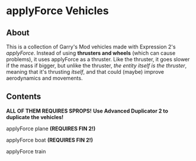 # applyForce Vehicles
About
--
This is a collection of Garry's Mod vehicles made with Expression 2's *applyForce*. Instead of using **thrusters and wheels** (which can cause problems), it uses applyForce as a thruster. Like the thruster, it goes slower if the mass if bigger, but unlike the thruster, *the entity itself is the thruster*, meaning that it's thrusting *itself*, and that could (maybe) improve aerodynamics and movements.

Contents
--
**ALL OF THEM REQUIRES SPROPS!**
**Use Advanced Duplicator 2 to duplicate the vehicles!**


applyForce plane **(REQUIRES FIN 2!)**

applyForce boat **(REQUIRES FIN 2!)**

applyForce train

